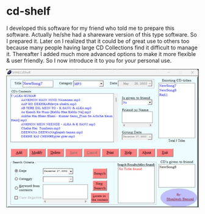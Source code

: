 # cd-shelf

I developed this software for my friend who told me to prepare this software. Actually he/she had a shareware version of this type software. So I prepared it. Later on I realized that it could be of great use to others too because many people having large CD Collections find it difficult to manage it. Thereafter I added much more advanced options to make it more flexible & user friendly. So I now introduce it to you for your personal use.
 
<img width="569" alt="image" src="/software-screenshot.jpg">
